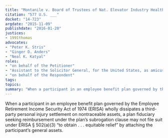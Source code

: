 ```yaml
---
title: "Montanile v. Board of Trustees of Nat. Elevator Industry Health Benefit Plan"
citation: "577 U.S. ___"
docket: "14-723"
argdate: "2015-11-09"
publishdate: "2016-01-20"
justices:
- 1991thomas
advocates:
- "Peter K. Stris"
- "Ginger D. Anders"
- "Neal K. Katyal"
roles:
- "on behalf of the Petitioner"
- "Assistant to the Solicitor General, for the United States, as amicus curiae, supporting the Petitioner"
- "on behalf of the Respondent"
tags:
topics:
summary: "When a participant in an employee benefit plan governed by the Employee Retirement Income Security Act of 1974 (ERISA) wholly dissipates a third-party personal injury settlement on nontraceable assets, a plan fiduciary seeking reimbursement under the plan’s subrogation clause may not file suit under ERISA § 502(a)(3) “to obtain . . . equitable relief” by attaching the participant’s general assets."
---
```

When a participant in an employee benefit plan governed by the Employee Retirement Income Security Act of 1974 (ERISA) wholly dissipates a third-party personal injury settlement on nontraceable assets, a plan fiduciary seeking reimbursement under the plan’s subrogation clause may not file suit under ERISA § 502(a)(3) “to obtain . . . equitable relief” by attaching the participant’s general assets.

